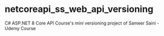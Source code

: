 # netcoreapi_ss_web_api_versioning
C# ASP.NET 8 Core API Course's mini versioning project of Sameer Saini - Udemy Course
